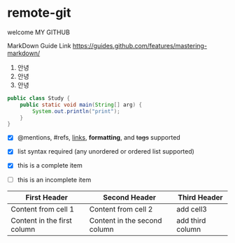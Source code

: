 # remote-git
welcome MY GITHUB

MarkDown Guide Link
https://guides.github.com/features/mastering-markdown/



1. 안녕
1. 안녕
1. 안녕

```java
public class Study {
    public static void main(String[] arg) {
        System.out.println("print");
    }
}
```


- [x] @mentions, #refs, [links](), **formatting**, and <del>tags</del> supported
- [x] list syntax required (any unordered or ordered list supported)
- [x] this is a complete item
- [ ] this is an incomplete item


First Header | Second Header | Third Header
------------ | ------------- | ------------
Content from cell 1 | Content from cell 2 | add cell3
Content in the first column | Content in the second column | add third column
